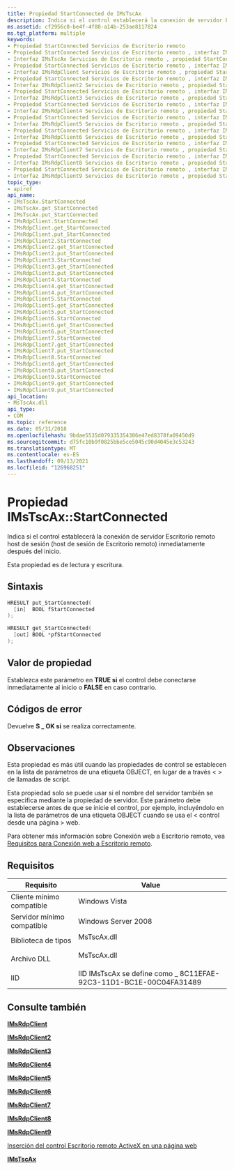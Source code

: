 ```yaml
---
title: Propiedad StartConnected de IMsTscAx
description: Indica si el control establecerá la conexión de servidor Escritorio remoto host de sesión (host de sesión de Escritorio remoto) inmediatamente después del inicio.
ms.assetid: cf2956c0-be4f-4f80-a14b-253ae8117824
ms.tgt_platform: multiple
keywords:
- Propiedad StartConnected Servicios de Escritorio remoto
- Propiedad StartConnected Servicios de Escritorio remoto , interfaz IMsTscAx
- Interfaz IMsTscAx Servicios de Escritorio remoto , propiedad StartConnected
- Propiedad StartConnected Servicios de Escritorio remoto , interfaz IMsRdpClient
- Interfaz IMsRdpClient Servicios de Escritorio remoto , propiedad StartConnected
- Propiedad StartConnected Servicios de Escritorio remoto , interfaz IMsRdpClient2
- Interfaz IMsRdpClient2 Servicios de Escritorio remoto , propiedad StartConnected
- Propiedad StartConnected Servicios de Escritorio remoto , interfaz IMsRdpClient3
- Interfaz IMsRdpClient3 Servicios de Escritorio remoto , propiedad StartConnected
- Propiedad StartConnected Servicios de Escritorio remoto , interfaz IMsRdpClient4
- Interfaz IMsRdpClient4 Servicios de Escritorio remoto , propiedad StartConnected
- Propiedad StartConnected Servicios de Escritorio remoto , interfaz IMsRdpClient5
- Interfaz IMsRdpClient5 Servicios de Escritorio remoto , propiedad StartConnected
- Propiedad StartConnected Servicios de Escritorio remoto , interfaz IMsRdpClient6
- Interfaz IMsRdpClient6 Servicios de Escritorio remoto , propiedad StartConnected
- Propiedad StartConnected Servicios de Escritorio remoto , interfaz IMsRdpClient7
- Interfaz IMsRdpClient7 Servicios de Escritorio remoto , propiedad StartConnected
- Propiedad StartConnected Servicios de Escritorio remoto , interfaz IMsRdpClient8
- Interfaz IMsRdpClient8 Servicios de Escritorio remoto , propiedad StartConnected
- Propiedad StartConnected Servicios de Escritorio remoto , interfaz IMsRdpClient9
- Interfaz IMsRdpClient9 Servicios de Escritorio remoto , propiedad StartConnected
topic_type:
- apiref
api_name:
- IMsTscAx.StartConnected
- IMsTscAx.get_StartConnected
- IMsTscAx.put_StartConnected
- IMsRdpClient.StartConnected
- IMsRdpClient.get_StartConnected
- IMsRdpClient.put_StartConnected
- IMsRdpClient2.StartConnected
- IMsRdpClient2.get_StartConnected
- IMsRdpClient2.put_StartConnected
- IMsRdpClient3.StartConnected
- IMsRdpClient3.get_StartConnected
- IMsRdpClient3.put_StartConnected
- IMsRdpClient4.StartConnected
- IMsRdpClient4.get_StartConnected
- IMsRdpClient4.put_StartConnected
- IMsRdpClient5.StartConnected
- IMsRdpClient5.get_StartConnected
- IMsRdpClient5.put_StartConnected
- IMsRdpClient6.StartConnected
- IMsRdpClient6.get_StartConnected
- IMsRdpClient6.put_StartConnected
- IMsRdpClient7.StartConnected
- IMsRdpClient7.get_StartConnected
- IMsRdpClient7.put_StartConnected
- IMsRdpClient8.StartConnected
- IMsRdpClient8.get_StartConnected
- IMsRdpClient8.put_StartConnected
- IMsRdpClient9.StartConnected
- IMsRdpClient9.get_StartConnected
- IMsRdpClient9.put_StartConnected
api_location:
- MsTscAx.dll
api_type:
- COM
ms.topic: reference
ms.date: 05/31/2018
ms.openlocfilehash: 9bdae5535d079335354306e47ed8378fa09450d9
ms.sourcegitcommit: d75fc10b9f0825bbe5ce5045c90d4045e3c53243
ms.translationtype: MT
ms.contentlocale: es-ES
ms.lasthandoff: 09/13/2021
ms.locfileid: "126968251"
---
```

# <a name="imstscaxstartconnected-property"></a>Propiedad IMsTscAx::StartConnected

Indica si el control establecerá la conexión de servidor Escritorio remoto host de sesión (host de sesión de Escritorio remoto) inmediatamente después del inicio.

Esta propiedad es de lectura y escritura.

## <a name="syntax"></a>Sintaxis


```C++
HRESULT put_StartConnected(
  [in]  BOOL fStartConnected
);

HRESULT get_StartConnected(
  [out] BOOL *pfStartConnected
);
```



## <a name="property-value"></a>Valor de propiedad

Establezca este parámetro en **TRUE si** el control debe conectarse inmediatamente al inicio o **FALSE** en caso contrario.

## <a name="error-codes"></a>Códigos de error

Devuelve **S \_ OK si** se realiza correctamente.

## <a name="remarks"></a>Observaciones

Esta propiedad es más útil cuando las propiedades de control se establecen en la lista de parámetros de una etiqueta OBJECT, en lugar de a través &lt; &gt; de llamadas de script.

Esta propiedad solo se puede usar si el nombre del servidor también se especifica mediante la propiedad de servidor. Este parámetro debe establecerse antes de que se inicie el control, por ejemplo, incluyéndolo en la lista de parámetros de una etiqueta OBJECT cuando se usa el &lt; control desde una página &gt; web.

Para obtener más información sobre Conexión web a Escritorio remoto, vea [Requisitos para Conexión web a Escritorio remoto](requirements-for-remote-desktop-web-connection.md).

## <a name="requirements"></a>Requisitos



| Requisito | Value |
|-------------------------------------|----------------------------------------------------------------------------------------|
| Cliente mínimo compatible<br/> | Windows Vista<br/>                                                               |
| Servidor mínimo compatible<br/> | Windows Server 2008<br/>                                                         |
| Biblioteca de tipos<br/>             | <dl> <dt>MsTscAx.dll</dt> </dl> |
| Archivo DLL<br/>                      | <dl> <dt>MsTscAx.dll</dt> </dl> |
| IID<br/>                      | IID IMsTscAx se define como \_ 8C11EFAE-92C3-11D1-BC1E-00C04FA31489<br/>            |



## <a name="see-also"></a>Consulte también

<dl> <dt>

[**IMsRdpClient**](imsrdpclient-interface.md)
</dt> <dt>

[**IMsRdpClient2**](imsrdpclient2.md)
</dt> <dt>

[**IMsRdpClient3**](imsrdpclient3.md)
</dt> <dt>

[**IMsRdpClient4**](imsrdpclient4.md)
</dt> <dt>

[**IMsRdpClient5**](imsrdpclient5.md)
</dt> <dt>

[**IMsRdpClient6**](imsrdpclient6.md)
</dt> <dt>

[**IMsRdpClient7**](imsrdpclient7.md)
</dt> <dt>

[**IMsRdpClient8**](imsrdpclient8.md)
</dt> <dt>

[**IMsRdpClient9**](imsrdpclient9.md)
</dt> <dt>

[Inserción del control Escritorio remoto ActiveX en una página web](embedding-the-remote-desktop-activex-control-in-a-web-page.md)
</dt> <dt>

[**IMsTscAx**](imstscax-interface.md)
</dt> </dl>

 

 





